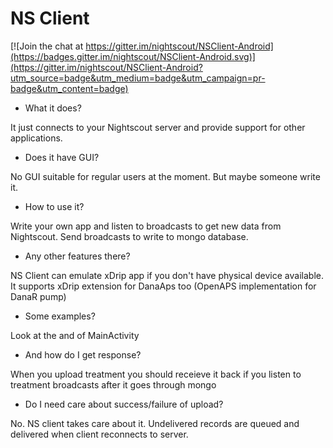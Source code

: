 NS Client
===========

[![Join the chat at https://gitter.im/nightscout/NSClient-Android](https://badges.gitter.im/nightscout/NSClient-Android.svg)](https://gitter.im/nightscout/NSClient-Android?utm_source=badge&utm_medium=badge&utm_campaign=pr-badge&utm_content=badge)

 - What it does?
 
 It just connects to your Nightscout server and provide support for other applications.
 
 - Does it have GUI?
 
 No GUI suitable for regular users at the moment. But maybe someone write it.
 
 - How to use it?
 
 Write your own app and listen to broadcasts to get new data from Nightscout. Send broadcasts to write to mongo database.
 
 - Any other features there?
 
 NS Client can emulate xDrip app if you don't have physical device available. It supports xDrip extension for DanaAps too (OpenAPS implementation for DanaR pump)
 
 - Some examples?
 
 Look at the and of MainActivity
 
 - And how do I get response?
 
 When you upload treatment you should receieve it back if you listen to treatment broadcasts after it goes through mongo
 
 - Do I need care about success/failure of upload?
 
 No. NS client takes care about it. Undelivered records are queued and delivered when client reconnects to server.
